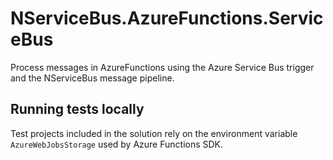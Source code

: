 # NServiceBus.AzureFunctions.ServiceBus

Process messages in AzureFunctions using the Azure Service Bus trigger and the NServiceBus message pipeline.

## Running tests locally

Test projects included in the solution rely on the environment variable `AzureWebJobsStorage` used by Azure Functions SDK.
